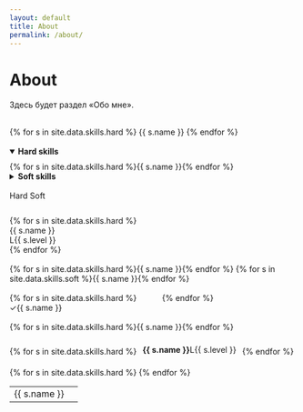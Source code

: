 ```yaml
---
layout: default
title: About
permalink: /about/
---
```


<h1>About</h1>
<p>Здесь будет раздел «Обо мне».</p>
<br>

<div class="skills skills-grid">
  {% for s in site.data.skills.hard %}
    <span class="chip tooltip" data-tip="{{ s.note | default: '—' }}">{{ s.name }}</span>
  {% endfor %}
</div>
<br>
<div class="skills">
  <details open><summary><strong>Hard skills</strong></summary>
    <div class="skills-grid" style="margin-top:.6rem">
      {% for s in site.data.skills.hard %}<span class="chip">{{ s.name }}</span>{% endfor %}
    </div>
  </details>
  <details><summary><strong>Soft skills</strong></summary>
    <div class="skills-grid" style="margin-top:.6rem">
      {% for s in site.data.skills.soft %}<span class="chip outline">{{ s.name }}</span>{% endfor %}
    </div>
  </details>
</div>
<br>
<div class="skills">
  <input id="t1" type="radio" name="tab" checked hidden>
  <input id="t2" type="radio" name="tab" hidden>
  <div class="row" style="margin-bottom:.6rem">
    <label class="pill" for="t1">Hard</label>
    <label class="pill" for="t2">Soft</label>
  </div>
  <div style="display: none" class="hard">{% for s in site.data.skills.hard %}<span class="chip"> {{ s.name }}</span>{% endfor %}</div>
  <div style="display: none" class="soft">{% for s in site.data.skills.soft %}<span class="chip outline">{{ s.name }}</span>{% endfor %}</div>
  <style>
    #t1:checked ~ .hard { display:flex; gap:.6rem; flex-wrap:wrap }
    #t1:checked ~ .soft { display:none }
    #t2:checked ~ .hard { display:none }
    #t2:checked ~ .soft { display:flex; gap:.6rem; flex-wrap:wrap }
  </style>
</div>
<br>
<div class="skills">
  {% for s in site.data.skills.hard %}
    <div class="kv fadein" style="animation-delay: {{ forloop.index0 | times: 80 }}ms">
      <div>{{ s.name }}</div><div class="small">L{{ s.level }}</div>
      <div class="bar" style="grid-column:1/-1"><i style="--w: {{ s.level | times: 20 }}%"></i></div>
    </div>
  {% endfor %}
</div>
<br>
<div class="skills hscroll">
  {% for s in site.data.skills.hard %}<span class="chip">{{ s.name }}</span>{% endfor %}
  {% for s in site.data.skills.soft %}<span class="chip outline">{{ s.name }}</span>{% endfor %}
</div>
<br>
<div class="skills" style="columns: 2; column-gap: 2rem">
  {% for s in site.data.skills.hard %}
    <div class="check"><span>✓</span><span>{{ s.name }}</span></div>
  {% endfor %}
</div>
<br>
<div class="skills row">
  {% for s in site.data.skills.hard %}<span class="pill tilt mono">{{ s.name }}</span>{% endfor %}
</div>
<br>
<div class="skills">
  {% for s in site.data.skills.hard %}
    <div class="card" style="display:inline-block; margin:.4rem">
      <div class="row"><strong>{{ s.name }}</strong><span class="small">L{{ s.level }}</span></div>
      <div class="small" style="max-height:0; overflow:hidden; transition:.2s">
        {{ s.note | default: " " }}
      </div>
    </div>
  {% endfor %}
</div>
<script>
document.querySelectorAll('.card').forEach(c=>{
  c.addEventListener('mouseenter',()=>c.lastElementChild.style.maxHeight='4rem');
  c.addEventListener('mouseleave',()=>c.lastElementChild.style.maxHeight='0');
});
</script>
<br>
<table class="skills table">
  <tbody>
    {% for s in site.data.skills.hard %}
      <tr><td>{{ s.name }}</td><td>
        <div class="meter" style="--w: {{ s.level | times: 20 }}%"></div>
      </td></tr>
    {% endfor %}
  </tbody>
</table>
<br>
